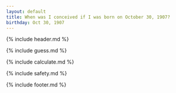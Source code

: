 ```yaml
---
layout: default
title: When was I conceived if I was born on October 30, 1907?
birthday: Oct 30, 1907
---
```


{% include header.md %}

{% include guess.md %}

{% include calculate.md %}

{% include safety.md %}

{% include footer.md %}



